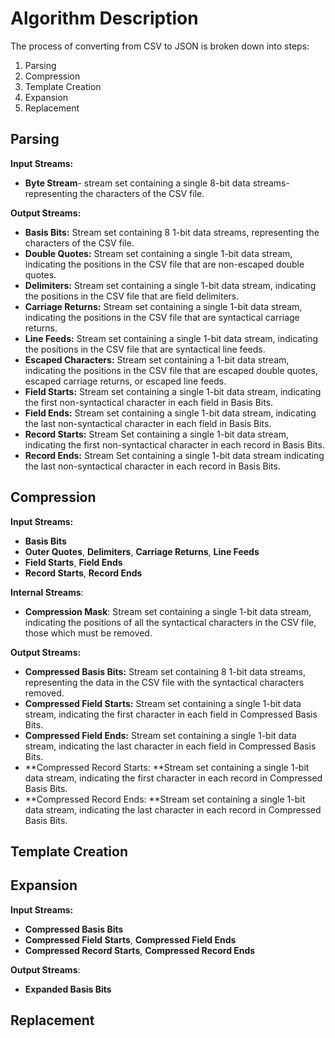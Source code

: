 # Algorithm Description

The process of converting from CSV to JSON is broken down into steps:

1. Parsing
2. Compression
3. Template Creation
4. Expansion
5. Replacement

## Parsing

**Input Streams:**

- **Byte Stream**- stream set containing a single 8-bit data streams- representing the characters of the CSV file.

**Output Streams:**

- **Basis Bits:** Stream set containing 8 1-bit data streams, representing the characters of the CSV file.
- **Double Quotes:** Stream set containing a single 1-bit data stream, indicating the positions in the CSV file that are non-escaped double quotes.
- **Delimiters:** Stream set containing a single 1-bit data stream, indicating the positions in the CSV file that are field delimiters.
- **Carriage Returns:** Stream set containing a single 1-bit data stream, indicating the positions in the CSV file that are syntactical carriage returns.
- **Line Feeds:** Stream set containing a single 1-bit data stream, indicating the positions in the CSV file that are syntactical line feeds.
- **Escaped Characters:** Stream set containing a 1-bit data stream, indicating the positions in the CSV file that are escaped double quotes, escaped carriage returns, or escaped line feeds.
- **Field Starts:** Stream set containing a single 1-bit data stream, indicating the first non-syntactical character in each field in Basis Bits.
- **Field Ends:** Stream set containing a single 1-bit data stream, indicating the last non-syntactical character in each field in Basis Bits.
- **Record Starts:** Stream Set containing a single 1-bit data stream, indicating the first non-syntactical character in each record in Basis Bits.
- **Record Ends:** Stream Set containing a single 1-bit data stream indicating the last non-syntactical character in each record in Basis Bits.

## Compression

**Input Streams:**

- **Basis Bits**
- **Outer Quotes**, **Delimiters**, **Carriage Returns**, **Line Feeds**
- **Field Starts**, **Field Ends**
- **Record Starts**, **Record Ends**

**Internal Streams**:

- **Compression Mask**: Stream set containing a single 1-bit data stream, indicating the positions of all the syntactical characters in the CSV file, those which must be removed.

**Output Streams:**

- **Compressed Basis Bits:** Stream set containing 8 1-bit data streams, representing the data in the CSV file with the syntactical characters removed.
- **Compressed Field Starts:** Stream set containing a single 1-bit data stream, indicating the first character in each field in Compressed Basis Bits.
- **Compressed Field Ends:** Stream set containing a single 1-bit data stream, indicating the last character in each field in Compressed Basis Bits.
- **Compressed Record Starts: **Stream set containing a single 1-bit data stream, indicating the first character in each record in Compressed Basis Bits.
- **Compressed Record Ends: **Stream set containing a single 1-bit data stream, indicating the last character in each record in Compressed Basis Bits.

## Template Creation



## Expansion

**Input Streams:**

- **Compressed Basis Bits**
- **Compressed Field Starts**, **Compressed Field Ends**
- **Compressed Record Starts**, **Compressed Record Ends**

**Output Streams**:

- **Expanded Basis Bits**

## Replacement

